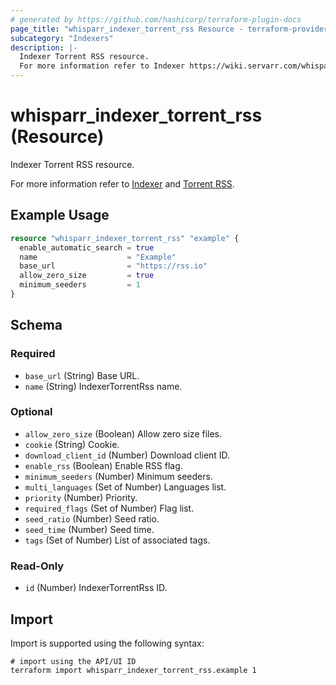 ```yaml
---
# generated by https://github.com/hashicorp/terraform-plugin-docs
page_title: "whisparr_indexer_torrent_rss Resource - terraform-provider-whisparr"
subcategory: "Indexers"
description: |-
  Indexer Torrent RSS resource.
  For more information refer to Indexer https://wiki.servarr.com/whisparr/settings#indexers and Torrent RSS https://wiki.servarr.com/whisparr/supported#torrentrssindexer.
---
```


# whisparr_indexer_torrent_rss (Resource)

<!-- subcategory:Indexers -->Indexer Torrent RSS resource.
For more information refer to [Indexer](https://wiki.servarr.com/whisparr/settings#indexers) and [Torrent RSS](https://wiki.servarr.com/whisparr/supported#torrentrssindexer).

## Example Usage

```terraform
resource "whisparr_indexer_torrent_rss" "example" {
  enable_automatic_search = true
  name                    = "Example"
  base_url                = "https://rss.io"
  allow_zero_size         = true
  minimum_seeders         = 1
}
```

<!-- schema generated by tfplugindocs -->
## Schema

### Required

- `base_url` (String) Base URL.
- `name` (String) IndexerTorrentRss name.

### Optional

- `allow_zero_size` (Boolean) Allow zero size files.
- `cookie` (String) Cookie.
- `download_client_id` (Number) Download client ID.
- `enable_rss` (Boolean) Enable RSS flag.
- `minimum_seeders` (Number) Minimum seeders.
- `multi_languages` (Set of Number) Languages list.
- `priority` (Number) Priority.
- `required_flags` (Set of Number) Flag list.
- `seed_ratio` (Number) Seed ratio.
- `seed_time` (Number) Seed time.
- `tags` (Set of Number) List of associated tags.

### Read-Only

- `id` (Number) IndexerTorrentRss ID.

## Import

Import is supported using the following syntax:

```shell
# import using the API/UI ID
terraform import whisparr_indexer_torrent_rss.example 1
```
